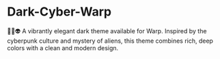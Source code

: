 # Dark-Cyber-Warp
🌈🌐👽 A vibrantly elegant dark theme available for Warp. Inspired by the cyberpunk culture and mystery of aliens, this theme combines rich, deep colors with a clean and modern design.
